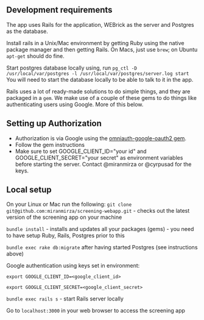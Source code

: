 ## Development requirements
The app uses Rails for the application, WEBrick as the server and Postgres as the database.

Install rails in a Unix/Mac environment by getting Ruby using the native package manager and then getting Rails. On Macs, just use `brew`; on Ubuntu `apt-get` should do fine.

Start postgres database locally using,
run ```pg_ctl -D /usr/local/var/postgres -l /usr/local/var/postgres/server.log start``` You will need to start the database locally to be able to talk to it in the app.

Rails uses a lot of ready-made solutions to do simple things, and they are packaged in a `gem`. We make use of a couple of these gems to do things like authenticating users using Google. More of this below.

## Setting up Authorization
* Authorization is via Google using the [omniauth-google-oauth2 gem](https://github.com/zquestz/omniauth-google-oauth2).
* Follow the gem instructions
* Make sure to set GOOGLE_CLIENT_ID="your id" and GOOGLE_CLIENT_SECRET="your secret" as environment variables before starting the server. Contact @miranmirza or @cyrpusad for the keys.

## Local setup
On your Linux or Mac run the following:
```git clone git@github.com:miranmirza/screening-webapp.git``` - checks out the latest version of the screening app on your machine

```bundle install``` - installs and updates all your packages (gems) - you need to have setup Ruby, Rails, Postgres prior to this

```bundle exec rake db:migrate``` after having started Postgres (see instructions above)

Google authentication using keys set in environment:

```export GOOGLE_CLIENT_ID=<google_client_id>```

```export GOOGLE_CLIENT_SECRET=<google_client_secret>```

```bundle exec rails s``` - start Rails server locally

Go to ```localhost:3000``` in your web browser to access the screening app
